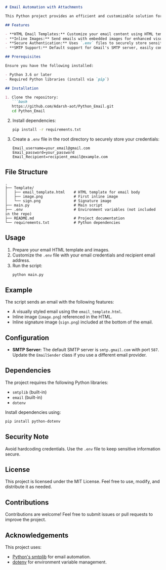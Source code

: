 ```markdown
# Email Automation with Attachments

This Python project provides an efficient and customizable solution for sending emails with embedded images, such as inline attachments and signature images, using the `smtplib` library. It uses environment variables to keep credentials secure and supports HTML email templates.

## Features

- **HTML Email Templates:** Customize your email content using HTML templates.
- **Inline Images:** Send emails with embedded images for enhanced visual appeal.
- **Secure Authentication:** Uses `.env` files to securely store sensitive email credentials.
- **SMTP Support:** Default support for Gmail's SMTP server, easily configurable for other providers.

## Prerequisites

Ensure you have the following installed:

- Python 3.6 or later
- Required Python libraries (install via `pip`)

## Installation

1. Clone the repository:
   ```bash
   https://github.com/Adarsh-aot/Python_Email.git
   cd Python_Email  
   ```

2. Install dependencies:
   ```bash
   pip install -r requirements.txt
   ```

3. Create a `.env` file in the root directory to securely store your credentials:
   ```
   Email_username=your_email@gmail.com
   Email_password=your_password
   Email_Recipient=recipient_email@example.com
   ```

## File Structure

```
.
├── Template/
│   ├── email_template.html    # HTML template for email body
│   ├── image.png              # First inline image
│   └── sign.png               # Signature image
├── main.py                    # Main script
├── .env                       # Environment variables (not included in the repo)
├── README.md                  # Project documentation
└── requirements.txt           # Python dependencies
```

## Usage

1. Prepare your email HTML template and images.
2. Customize the `.env` file with your email credentials and recipient email address.
3. Run the script:
   ```bash
   python main.py
   ```

## Example

The script sends an email with the following features:
- A visually styled email using the `email_template.html`.
- Inline image (`image.png`) referenced in the HTML.
- Inline signature image (`sign.png`) included at the bottom of the email.

## Configuration

- **SMTP Server:** The default SMTP server is `smtp.gmail.com` with port `587`. Update the `EmailSender` class if you use a different email provider.

## Dependencies

The project requires the following Python libraries:
- `smtplib` (built-in)
- `email` (built-in)
- `dotenv`

Install dependencies using:
```bash
pip install python-dotenv
```

## Security Note

Avoid hardcoding credentials. Use the `.env` file to keep sensitive information secure.

## License

This project is licensed under the MIT License. Feel free to use, modify, and distribute it as needed.

## Contributions

Contributions are welcome! Feel free to submit issues or pull requests to improve the project.

## Acknowledgements

This project uses:
- [Python's smtplib](https://docs.python.org/3/library/smtplib.html) for email automation.
- [dotenv](https://pypi.org/project/python-dotenv/) for environment variable management.
```
